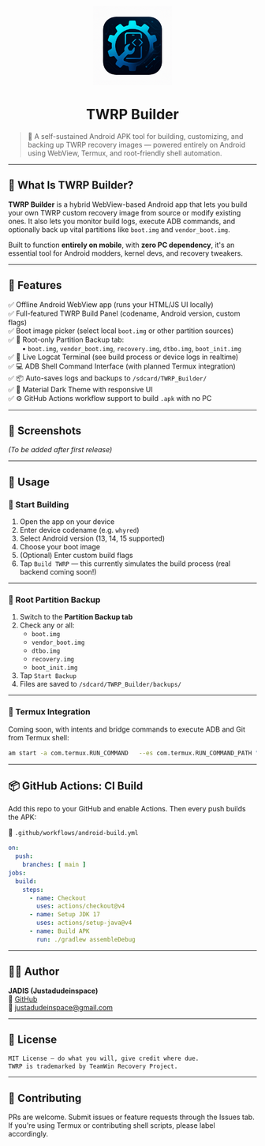 
<p align="center">
  <img src="/app/src/main/res/mipmap-anydpi-v26/ic_launcher.png" width="160" alt="TWRP Builder Logo" />
</p>

<h1 align="center">TWRP Builder</h1>

> 🔧 A self-sustained Android APK tool for building, customizing, and backing up TWRP recovery images — powered entirely on Android using WebView, Termux, and root-friendly shell automation.

---

## 📱 What Is TWRP Builder?

**TWRP Builder** is a hybrid WebView-based Android app that lets you build your own TWRP custom recovery image from source or modify existing ones. It also lets you monitor build logs, execute ADB commands, and optionally back up vital partitions like `boot.img` and `vendor_boot.img`.

Built to function **entirely on mobile**, with **zero PC dependency**, it's an essential tool for Android modders, kernel devs, and recovery tweakers.

---

## 🧰 Features

✅ Offline Android WebView app (runs your HTML/JS UI locally)  
✅ Full-featured TWRP Build Panel (codename, Android version, custom flags)  
✅ Boot image picker (select local `boot.img` or other partition sources)  
✅ 🔐 Root-only Partition Backup tab:  
  • `boot.img`, `vendor_boot.img`, `recovery.img`, `dtbo.img`, `boot_init.img`  
✅ 🧠 Live Logcat Terminal (see build process or device logs in realtime)  
✅ 💻 ADB Shell Command Interface (with planned Termux integration)  
✅ 📦 Auto-saves logs and backups to `/sdcard/TWRP_Builder/`  
✅ 🎨 Material Dark Theme with responsive UI  
✅ ⚙️ GitHub Actions workflow support to build `.apk` with no PC

---

## 📸 Screenshots
_(To be added after first release)_

---

## 🚀 Usage

### 🧪 Start Building
1. Open the app on your device
2. Enter device codename (e.g. `whyred`)
3. Select Android version (13, 14, 15 supported)
4. Choose your boot image
5. (Optional) Enter custom build flags
6. Tap `Build TWRP` — this currently simulates the build process (real backend coming soon!)

---

### 🔐 Root Partition Backup
1. Switch to the **Partition Backup tab**
2. Check any or all:
   - `boot.img`
   - `vendor_boot.img`
   - `dtbo.img`
   - `recovery.img`
   - `boot_init.img`
3. Tap `Start Backup`
4. Files are saved to `/sdcard/TWRP_Builder/backups/`

---

### 🧠 Termux Integration

Coming soon, with intents and bridge commands to execute ADB and Git from Termux shell:

```bash
am start -a com.termux.RUN_COMMAND   --es com.termux.RUN_COMMAND_PATH "/data/data/com.termux/files/usr/bin/adb"   --es com.termux.RUN_COMMAND_ARGUMENTS "devices"   --ez com.termux.RUN_COMMAND_BACKGROUND true   com.termux
```

---

## 📦 GitHub Actions: CI Build

Add this repo to your GitHub and enable Actions. Then every push builds the APK:

📁 `.github/workflows/android-build.yml`

```yaml
on:
  push:
    branches: [ main ]
jobs:
  build:
    steps:
      - name: Checkout
        uses: actions/checkout@v4
      - name: Setup JDK 17
        uses: actions/setup-java@v4
      - name: Build APK
        run: ./gradlew assembleDebug
```

---

## 👨‍🚀 Author

**JADIS (Justadudeinspace)**  
🔗 [GitHub](https://github.com/Justadudeinspace)  
📧 justadudeinspace@gmail.com

---

## 📃 License

```
MIT License — do what you will, give credit where due.
TWRP is trademarked by TeamWin Recovery Project.
```

---

## 💬 Contributing

PRs are welcome. Submit issues or feature requests through the Issues tab.  
If you're using Termux or contributing shell scripts, please label accordingly.

